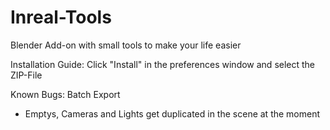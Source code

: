 # Inreal-Tools
Blender Add-on with small tools to make your life easier

Installation Guide:
Click "Install" in the preferences window and select the ZIP-File

Known Bugs:
Batch Export
- Emptys, Cameras and Lights get duplicated in the scene at the moment
